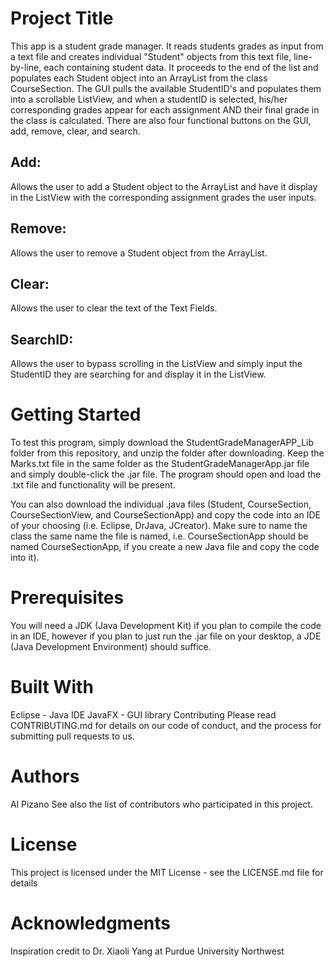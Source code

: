 # Project Title
This app is a student grade manager. It reads students grades as input from a text file and creates individual "Student" objects from this text file, line-by-line, each containing student data. It proceeds to the end of the list and populates each Student object into an ArrayList from the class CourseSection. The GUI pulls the available StudentID's and populates them into a scrollable ListView, and when a studentID is selected, his/her corresponding grades appear for each assignment AND their final grade in the class is calculated. There are also four functional buttons on the GUI, add, remove, clear, and search.

## Add:
Allows the user to add a Student object to the ArrayList and have it display in the ListView with the corresponding assignment grades the user inputs.

## Remove:
Allows the user to remove a Student object from the ArrayList.

## Clear:
Allows the user to clear the text of the Text Fields.

## SearchID:
Allows the user to bypass scrolling in the ListView and simply input the StudentID they are searching for and display it in the ListView.

# Getting Started
To test this program, simply download the StudentGradeManagerAPP_Lib folder from this repository, and unzip the folder after downloading. Keep the Marks.txt file in the same folder as the StudentGradeManagerApp.jar file and simply double-click the .jar file. The program should open and load the .txt file and functionality will be present.

You can also download the individual .java files (Student, CourseSection, CourseSectionView, and CourseSectionApp) and copy the code into an IDE of your choosing (i.e. Eclipse, DrJava, JCreator). Make sure to name the class the same name the file is named, i.e. CourseSectionApp should be named CourseSectionApp, if you create a new Java file and copy the code into it).

# Prerequisites
You will need a JDK (Java Development Kit) if you plan to compile the code in an IDE, however if you plan to just run the .jar file on your desktop, a JDE (Java Development Environment) should suffice.

# Built With
Eclipse - Java IDE
JavaFX - GUI library 
Contributing
Please read CONTRIBUTING.md for details on our code of conduct, and the process for submitting pull requests to us.

# Authors
Al Pizano
See also the list of contributors who participated in this project.

# License
This project is licensed under the MIT License - see the LICENSE.md file for details

# Acknowledgments
Inspiration credit to Dr. Xiaoli Yang at Purdue University Northwest

